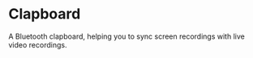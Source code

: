 # Clapboard

A Bluetooth clapboard, helping you to sync screen recordings with live video recordings.
